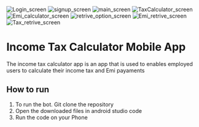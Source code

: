 ![Login_screen](https://github.com/user-attachments/assets/4b84f74b-489b-420a-ad9d-4e8e3f32a9b7)
![signup_screen](https://github.com/user-attachments/assets/e782c840-c7ed-4501-9330-ec3aa45f427a)
![main_screen](https://github.com/user-attachments/assets/b11e069f-a860-4fe1-9883-76fb3c82d080)
![TaxCalculator_screen](https://github.com/user-attachments/assets/f49b4004-ce45-44ea-b20a-1f5b94d30ebc)
![Emi_calculator_screen](https://github.com/user-attachments/assets/660dacd8-0b5b-4b06-a055-7701c66eb032)
![retrive_option_screen](https://github.com/user-attachments/assets/6d8a7ead-c138-416c-9567-fb06e24594e5)
![Emi_retrive_screen](https://github.com/user-attachments/assets/7fd4b18d-5aa6-4bd0-8cc5-484dc9a6635d)
![Tax_retrive_screen](https://github.com/user-attachments/assets/0b3cdbc0-62e9-4cfb-8c44-6b957a5cef78)


# Income Tax Calculator Mobile App

The income tax calculator app is an app that is used to enables employed users to calculate their income tax and Emi payaments



## How to run 

1. To run the bot. Git clone the repository
2. Open the downloaded files in android studio code
3. Run the code on your Phone 




